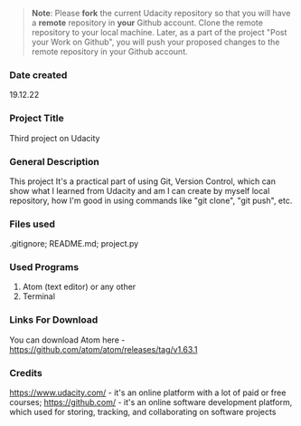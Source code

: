 >**Note**: Please **fork** the current Udacity repository so that you will have a **remote** repository in **your** Github account. Clone the remote repository to your local machine. Later, as a part of the project "Post your Work on Github", you will push your proposed changes to the remote repository in your Github account.

### Date created
19.12.22

### Project Title
Third project on Udacity

### General Description
This project It's a practical part of using Git, Version Control, which can show what I learned from Udacity and am I can create by myself local repository, how I'm good in using commands like "git clone", "git push", etc.

### Files used
.gitignore;
README.md;
project.py

### Used Programs
1. Atom (text editor) or any other
2. Terminal

### Links For Download
You can download Atom here - https://github.com/atom/atom/releases/tag/v1.63.1

### Credits
https://www.udacity.com/ - it's an online platform with a lot of paid or free courses;
https://github.com/ -  it's an online software development platform, which used for storing, tracking, and collaborating on software projects
